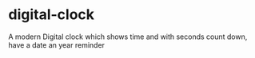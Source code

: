 # digital-clock
A modern Digital clock which shows time and with seconds count down, have a date an year reminder 
